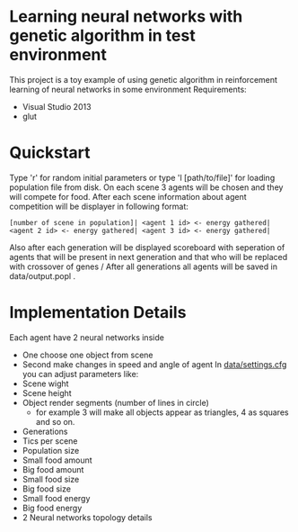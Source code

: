 # Learning neural networks with genetic algorithm in test environment
This project is a toy example of using genetic algorithm in reinforcement learning of neural networks in some environment
Requirements:
* Visual Studio 2013
* glut

# Quickstart
Type 'r' for random initial parameters or type 'l [path/to/file]' for loading population file from disk.
 On each scene 3 agents will be chosen and they will compete for food.
After each scene information about agent competition will be displayer in following format:
```
[number of scene in population]| <agent 1 id> <- energy gathered| <agent 2 id> <- energy gathered| <agent 3 id> <- energy gathered|
```
Also after each generation will be displayed scoreboard with seperation of agents that will be present in next generation and that who will be replaced with crossover of genes /
After all generations all agents will be saved in data/output.popl .
# Implementation Details
Each agent have 2 neural networks inside
* One choose one object from scene
* Second make changes in speed and angle of agent
In [data/settings.cfg](https://github.com/hardkun/GenAlgoNnet/blob/master/Genalg/data/settings.cfg) you can adjust parameters like:
* Scene wight
* Scene height
* Object render segments (number of lines in circle)
  * for example 3 will make all objects appear as triangles, 4 as squares and so on.
* Generations
* Tics per scene
*	Population size
* Small food amount
*	Big food amount
* Small food size
* Big food size
* Small food energy
* Big food energy
* 2 Neural networks topology details

